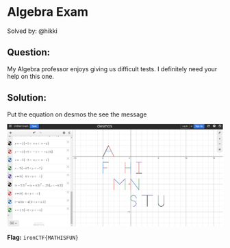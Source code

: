 # Algebra Exam

Solved by: @hikki

## Question:

My Algebra professor enjoys giving us difficult tests. I definitely need your help on this one.

## Solution: 

Put the equation on desmos the see the message

![ironctf-2](ironctf-2.png)

**Flag:** `ironCTF{MATHISFUN}`

